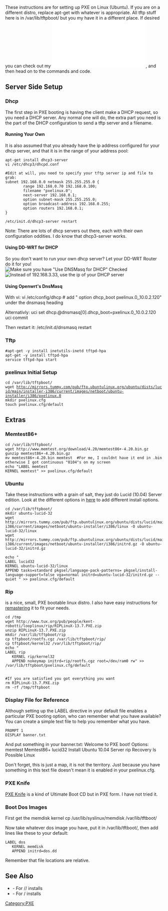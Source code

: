 These instructions are for setting up PXE on Linux (Ubuntu). If you are
on a different distro, replace apt-get with whatever is appropriate. All
tftp stuff here is in /var/lib/tftpboot/ but you my have it in a
different place. If desired you can check out my ![original
presentation](Pxe.pdf "image"), and then head on to the commands and
code.

Server Side Setup
-----------------

### Dhcp

The first step in PXE booting is having the client make a DHCP request,
so you need a DHCP server. Any normal one will do, the extra part you
need is the part of the DHCP configuration to send a tftp server and a
filename.

#### Running Your Own

It is also assumed that you already have the ip address configured for
your dhcp server, and that it is in the range of your address pool:

    apt-get install dhcp3-server
    vi /etc/dhcp3/dhcpd.conf

    #Edit at will, you need to specify your tftp server ip and file to grab:
    subnet 192.168.0.0 netmask 255.255.255.0 {
            range 192.168.0.70 192.168.0.100;
            filename "pxelinux.0";
            next-server 192.168.0.1;
            option subnet-mask 255.255.255.0;
            option broadcast-address 192.168.0.255;
            option routers 192.168.0.1;
    }

    /etc/init.d/dhcp3-server restart

Note: There are lots of dhcp servers out there, each with their own
configuration oddities. I do know that dhcp3-server works.

#### Using DD-WRT for DHCP

So you don't want to run your own dhcp server? Let your DD-WRT Router do
it for you!\
![Make sure you have "Use DNSMasq for DHCP"
Checked](dhcpsettings.png "image") ![Instead of 192.168.3.33, use the ip
of your DHCP server](dnsmasqsettings.png "image")

#### Using Openwrt's DnsMasq

With vi: vi /etc/config/dhcp \# add " option dhcp\_boot
pxelinux.0,,10.0.2.120" under the dnsmasq heading

Alternativly: uci set dhcp.@dnsmasq[0].dhcp\_boot=pxelinux.0,,10.0.2.120
uci commit

Then restart it: /etc/init.d/dnsmasq restart

### Tftp

`#apt-get -y install inetutils-inetd tftpd-hpa`\
`apt-get -y install tftpd-hpa`\
`service tftpd-hpa start`

### pxelinux Initial Setup

`cd /var/lib/tftpboot/`\
`wget `[`http://mirrors.tummy.com/pub/ftp.ubuntulinux.org/ubuntu/dists/lucid/main/installer-i386/current/images/netboot/ubuntu-installer/i386/pxelinux.0`](http://mirrors.tummy.com/pub/ftp.ubuntulinux.org/ubuntu/dists/lucid/main/installer-i386/current/images/netboot/ubuntu-installer/i386/pxelinux.0)\
`mkdir pxelinux.cfg`\
`touch pxelinux.cfg/default`

Extras
------

### Memtest86+

    cd /var/lib/tftpboot/
    wget http://www.memtest.org/download/4.20/memtest86+-4.20.bin.gz
    gunzip memtest86+-4.20.bin.gz
    mv memtest86+-4.20.bin memtest  #For me, I couldnt have it end in .bin otherwise I got continuous "0104"s on my screen
    echo "LABEL memtest
    KERNEL memtest" >> pxelinux.cfg/default

### Ubuntu

Take these instructions with a grain of salt, they just do Lucid (10.04)
Server edition. Look at the different options in
[here](http://mirrors.tummy.com/pub/ftp.ubuntulinux.org/ubuntu/dists/lucid/main/installer-i386/current/images/netboot/ubuntu-installer/i386/boot-screens/)
to add different install options.

    cd /var/lib/tftpboot/
    mkdir ubuntu-lucid-32
    wget http://mirrors.tummy.com/pub/ftp.ubuntulinux.org/ubuntu/dists/lucid/main/installer-i386/current/images/netboot/ubuntu-installer/i386/linux -O ubuntu-lucid-32/linux
    wget http://mirrors.tummy.com/pub/ftp.ubuntulinux.org/ubuntu/dists/lucid/main/installer-i386/current/images/netboot/ubuntu-installer/i386/initrd.gz -O ubuntu-lucid-32/initrd.gz

    echo "
    LABEL lucid32
    KERNEL ubuntu-lucid-32/linux
    APPEND tasks=standard pkgsel/language-pack-patterns= pkgsel/install-language-support=false vga=normal initrd=ubuntu-lucid-32/initrd.gz -- quiet " >> pxelinux.cfg/default

### Rip

<RIPLinux> is a nice, small, PXE bootable linux distro. I also have easy
instructions for [remastering](RIPLinux#Remastering "wikilink") it to
fit your needs.

    cd /tmp
    wget http://www.tux.org/pub/people/kent-robotti/looplinux/rip/RIPLinuX-13.7.PXE.zip
    unzip RIPLinuX-13.7.PXE.zip
    mkdir /var/lib/tftpboot/rip
    cp tftpboot/rootfs.cgz /var/lib/tftpboot/rip/
    cp tftpboot/kernel32 /var/lib/tftpboot/rip/
    echo "
    LABEL rip
       KERNEL rip/kernel32
       APPEND nokeymap initrd=rip/rootfs.cgz root=/dev/ram0 rw" >> /var/lib/tftpboot/pxelinux.cfg/default


    #If you are satisfied you got everything you want
    rm RIPLinuX-13.7.PXE.zip
    rm -rf /tmp/tftpboot

### Display File for Reference

Although setting up the LABEL directive in your default file enables a
particular PXE booting option, who can remember what you have available?
You can create a simple text file to help you remember what you have.

`PROMPT 1`\
`DISPLAY banner.txt`

And put something in your banner.txt: Welcome to PXE boot! Options:
memtest Memtest86+ lucid32 Install Ubuntu 10.04 Server rip Recovery Is
Possible Linux

Don't forget, this is just a map, it is not the territory. Just because
you have something in this text file doesn't mean it is enabled in your
pxelinux.cfg.

### PXE Knife

[PXE Knife](http://pxeknife.erebor.org/) is a kind of Ultimate Boot CD
but in PXE form. I have not tried it.

### Boot Dos Images

First get the memdisk kernel cp /usr/lib/syslinux/memdisk
/var/lib/tftboot/

Now take whatever dos image you have, put it in /var/lib/tftboot/, then
add lines like these to your default:

    LABEL dos
       KERNEL memdisk
       APPEND initrd=dos.dd

Remember that file locations are relative.

See Also
--------

-   <Kickstart> - For <Fedora>/<RHEL>/<Centos> installs
-   <Preseed> - For <Ubuntu>/<Debian> installs

<Category:PXE>

